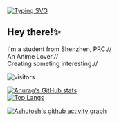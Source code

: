 [![Typing SVG](https://readme-typing-svg.demolab.com?font=ZCOOL+XiaoWei&size=40&pause=1000&center=true&vCenter=true&width=435&height=80&lines=%E8%90%8C%E4%B9%9F;MoeToo;Welcome)](https://git.io/typing-svg)
## Hey there!✨
I'm a student from Shenzhen, PRC.//    
An Anime Lover.//   
Creating someting interesting.//  

![visitors](https://visitor-badge.glitch.me/badge?page_id=moetoo.githubpage&left_color=green&right_color=red)

[![Anurag's GitHub stats](https://github-readme-stats.vercel.app/api?username=MoeToo)](https://github.com/anuraghazra/github-readme-stats)  
[![Top Langs](https://github-readme-stats.vercel.app/api/top-langs/?username=MoeToo&layout=compact)](https://github.com/anuraghazra/github-readme-stats)  

[![Ashutosh's github activity graph](https://github-readme-activity-graph.cyclic.app/graph?username=MoeToo)](https://github.com/ashutosh00710/github-readme-activity-graph)  
